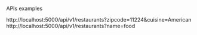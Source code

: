 APIs examples

http://localhost:5000/api/v1/restaurants?zipcode=11224&cuisine=American
http://localhost:5000/api/v1/restaurants?name=food